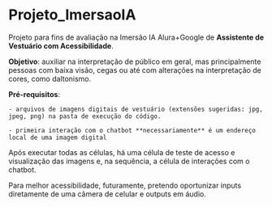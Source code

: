 # Projeto_ImersaoIA
Projeto para fins de avaliação na Imersão IA Alura+Google de **Assistente de Vestuário com Acessibilidade**.

**Objetivo**: auxiliar na interpretação de público em geral, mas principalmente pessoas com baixa visão, cegas ou até com alterações na interpretação de cores, como daltonismo.

**Pré-requisitos**: 

    - arquivos de imagens digitais de vestuário (extensões sugeridas: jpg, jpeg, png) na pasta de execução do código.
    
    - primeira interação com o chatbot **necessariamente** é um endereço local de uma imagem digital

Após executar todas as células, há uma célula de teste de acesso e visualização das imagens e, na sequência, a célula de interações com o chatbot.

Para melhor acessibilidade, futuramente, pretendo oportunizar inputs diretamente de uma câmera de celular e outputs em áudio.
